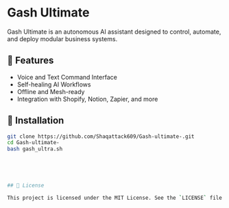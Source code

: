 # Gash Ultimate

Gash Ultimate is an autonomous AI assistant designed to control, automate, and deploy modular business systems.

## 🚀 Features

- Voice and Text Command Interface
- Self-healing AI Workflows
- Offline and Mesh-ready
- Integration with Shopify, Notion, Zapier, and more

## 🔧 Installation

```bash
git clone https://github.com/Shaqattack609/Gash-ultimate-.git
cd Gash-ultimate-
bash gash_ultra.sh





## 📄 License

This project is licensed under the MIT License. See the `LICENSE` file for more details.
